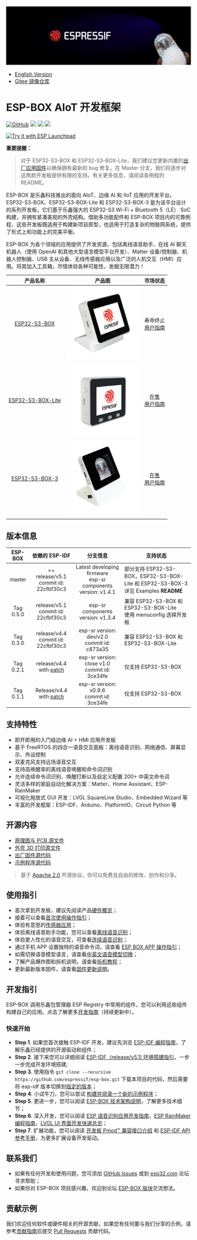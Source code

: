 <p align="center">
    <img src="docs/_static/banner2.jpg" width="auto" height="auto" alt="ESPRESSIF">
</p>

* [English Version](./README.md)
* [Gitee 镜像仓库](https://gitee.com/EspressifSystems/esp-box)

# ESP-BOX AIoT 开发框架

<p align="left">
    <a href="https://github.com/espressif/esp-box/blob/master/LICENSE" alt="Build examples">
        <img alt="GitHub" src="https://img.shields.io/github/license/espressif/esp-box"></a>
    <a href="https://github.com/espressif/esp-box/actions/workflows/build_IDF5.1.yml" alt="Build examples">
        <img src="https://github.com/espressif/esp-box/actions/workflows/build_IDF5.1.yml/badge.svg" /></a>
    <a href="https://github.com/espressif/esp-box/graphs/contributors" alt="Contributors">
        <img src="https://img.shields.io/github/contributors/espressif/esp-box" /></a>
    <a href="https://github.com/espressif/esp-box/releases" alt="GitHub all releases">
        <img src="https://img.shields.io/github/downloads/espressif/esp-box/total" /></a>
</p>

<a href="https://espressif.github.io/esp-launchpad/?flashConfigURL=https://raw.githubusercontent.com/espressif/esp-box/master/launch.toml">
    <img alt="Try it with ESP Launchpad" src="https://espressif.github.io/esp-launchpad/assets/try_with_launchpad.png" width="200" height="56">
</a>

**重要提醒：**
> 对于 ESP32-S3-BOX 和 ESP32-S3-BOX-Lite，我们建议您更新内置的[出厂应用固件](./docs/firmware_update_cn.md)以确保拥有最新的 bug 修复。在 Master 分支，我们将逐步对这两款开发板提供有限的支持。有关更多信息，请阅读各例程的 README。

ESP-BOX 是乐鑫科技推出的面向 AIoT、边缘 AI 和 IIoT 应用的开发平台。ESP32-S3-BOX、ESP32-S3-BOX-Lite 和 ESP32-S3-BOX-3 是为该平台设计的系列开发板，它们基于乐鑫强大的 ESP32-S3 Wi-Fi + Bluetooth 5（LE） SoC 构建，并拥有紧凑美观的外壳结构。借助多功能配件和 ESP-BOX 项目内的可靠例程，这些开发板既适用于构建新项目原型，也适用于打造复杂的物联网系统，提供了形式上和功能上的完美平衡。

ESP-BOX 为各个领域的应用提供了开发资源，包括离线语音助手、在线 AI 聊天机器人（使用 OpenAI 和其他大型语言模型平台开发）、Matter 设备/控制器、机器人控制器、USB 主从设备、无线传感器应用以及广泛的人机交互（HMI）应用。将其加入工具箱，尽情体验各种可能性，发掘无限潜力！


| 产品名称 |        产品图      |   市场状态      |
| :-----: | :---------------------: |:---------------------: |
| [ESP32-S3-BOX](docs/hardware_overview/esp32_s3_box/hardware_overview_for_box_cn.md) | <img src="docs/_static/esp32_s3_box.png" width="200px" /> |寿命终止 <br> [用户指南](https://github.com/espressif/esp-box/blob/v0.5.0/docs/getting_started_cn.md) |
| [ESP32-S3-BOX-Lite](docs/hardware_overview/esp32_s3_box_lite/hardware_overview_for_lite_cn.md) | <img src="docs/_static/esp32_s3_box_lite.png" width="200px" /> |[在售](https://item.taobao.com/item.htm?spm=a312a.7700824.w4002-8715811646.9.4048605fNqggSF&id=658634202331) <br> [用户指南](https://github.com/espressif/esp-box/blob/v0.5.0/docs/getting_started_cn.md)|
| [ESP32-S3-BOX-3](docs/hardware_overview/esp32_s3_box_3/hardware_overview_for_box_3_cn.md) | <img src="docs/_static/esp32_s3_box_3.png" width="200px" /> |[在售](https://item.taobao.com/item.htm?ft=t&id=732842971319) <br> [用户指南](./docs/getting_started_cn.md)|


## 版本信息


|  ESP-BOX  |                        依赖的 ESP-IDF                        |                           分支信息                           | 支持状态                                                |
| :-------: | :----------------------------------------------------------: | :----------------------------------------------------------: | ------------------------------------------------------- |
|  master   |     >= release/v5.1<br/>commit id: 22cfbf30c3           | Latest developing firmware <br/>esp-sr components version:  v1.4.1 | 部分支持 ESP32-S3-BOX，ESP32-S3-BOX-Lite 和 ESP32-S3-BOX-3<br/>详见 Examples **README** |
|  Tag 0.5.0   |     release/v5.1<br/>commit id: 22cfbf30c3           | esp-sr components version:  v1.3.4 | 兼容  ESP32-S3-BOX 和 ESP32-S3-BOX-Lite<br/>使用 menuconfig 选择开发板 |
|  Tag 0.3.0   |            release/v4.4<br/>commit id: 22cfbf30c3            | esp-sr version: dev/v2.0<br/>commit id: c873a35 | 兼容  ESP32-S3-BOX 和 ESP32-S3-BOX-Lite |
| Tag 0.2.1 | release/v4.4 with [patch](https://github.com/espressif/esp-box/tree/v0.2.1/idf_patch) |      esp-sr version: close v1.0<br/>commit id: 3ce34fe       | 仅支持 ESP32-S3-BOX                                     |
| Tag 0.1.1 | Release/v4.4 with [patch](https://github.com/espressif/esp-box/tree/v0.1.1/idf_patch) |        esp-sr version: v0.9.6<br/>commit id: 3ce34fe         | 仅支持 ESP32-S3-BOX                                     |

## 支持特性

* 即开即用的入门级边缘 AI + HMI 应用开发板
* 基于 FreeRTOS 的四合一语音交互面板：离线语音识别、网络通信、屏幕显示、外设控制
* 双麦克风支持远场语音交互
* 支持高唤醒率的离线语音唤醒和命令词识别
* 允许连续命令词识别、唤醒打断以及自定义配置 200+ 中英文命令词
* 灵活多样的家庭自动化解决方案：Matter、Home Assistant、ESP-RainMaker
* 可视化拖放式 GUI 开发：LVGL SquareLine Studio、Embedded Wizard 等
* 丰富的开发框架：ESP-IDF、Arduino、PlatformIO、Circuit Python 等


## 开源内容

* [原理图与 PCB 源文件](./hardware)
* [外壳 3D 打印源文件](./hardware)
* [出厂固件源代码](./examples/factory_demo)
* [示例程序源代码](./examples)

> 基于 [Apache 2.0](https://github.com/espressif/esp-box/blob/master/LICENSE) 开源协议，你可以免费且自由的修改、创作和分享。

## 使用指引

* 首次拿到开发板，建议先阅读产品[硬件概览](./docs/hardware_overview)；
* 接着可以查看[首次使用操作指引](./docs/getting_started_cn.md#开始使用)；
* 体验有意思的[传感器应用](./docs/getting_started_cn.md#传感器监测)；
* 体验离线语音助手功能，您可以查看[离线语音识别](./docs/getting_started_cn.md#体验离线语音识别)；
* 体验更人性化的语音交互，可查看[连续语音识别](./docs/getting_started_cn.md#连续语音识别)；
* 通过手机 APP 设置独特的语音命令词，请查看 [ESP BOX APP 操作指引](./docs/getting_started_cn.md#语音命令词自定义)；
* 如需切换语音模型语言，请查看[中英文语音模型切换](./docs/getting_started_cn.md#中英文语音模型切换)；
* 了解产品爆炸图和拆机说明，请查看[拆机教程](./docs/disassembly_tutorial.md)；
* 更新最新版本固件，请查看[固件更新说明](./docs/firmware_update_cn.md)。

## 开发指引

ESP-BOX 调用乐鑫包管理器 ESP Registry 中常用的组件，您可以利用这些组件构建自己的应用。点击了解更多[开发指南](./docs/development_guide_cn.md)（持续更新中）。

### 快速开始

* **Step 1**. 如果您首次接触 ESP-IDF 开发，建议先浏览 [ESP-IDF 编程指南](https://docs.espressif.com/projects/esp-idf/zh_CN/latest/esp32s3/index.html)，了解乐鑫已经提供的开源驱动和组件；
* **Step 2**. 接下来您可以详细阅读 [ESP-IDF（release/v5.1) 环境搭建指引](https://docs.espressif.com/projects/esp-idf/en/release-v5.1/esp32s3/get-started/index.html#ide)，一步一步完成开发环境搭建;
* **Step 3**. 使用指令 `git clone --recursive https://github.com/espressif/esp-box.git` 下载本项目的代码，然后需要将 esp-idf 版本切换到[指定的版本](#版本信息)；
* **Step 4**. 小试牛刀，您可以尝试 [构建并烧录一个新的示例程序](./examples/image_display)；
* **Step 5**. 更进一步，您可以阅读 [ESP-BOX 技术架构说明](./docs/technical_architecture_cn.md)，了解更多技术细节；
* **Step 6**. 深入开发，您可以阅读 [ESP 语音识别应用开发指南](https://github.com/espressif/esp-sr)，[ESP RainMaker 编程指南](https://docs.espressif.com/projects/esp-rainmaker/en/latest/)，[LVGL UI 界面开发快速总览](https://docs.lvgl.io/8.3/)；
* **Step 7**. 扩展功能，您可以阅读 [开发板 Pmod™ 兼容接口介绍](./docs/hardware_overview) 和 [ESP-IDF API 参考手册](https://docs.espressif.com/projects/esp-idf/en/release-v5.1/esp32s3/api-reference/index.html)，为更多扩展设备开发驱动。

## 联系我们

* 如果有任何开发和使用问题，您可添加 [GitHub Issues](https://github.com/espressif/esp-box/issues) 或到 [esp32.com](https://esp32.com/) 论坛寻求帮助；
* 如果你对 ESP-BOX 项目感兴趣，欢迎到论坛 [ESP-BOX 版块](https://www.esp32.com/viewforum.php?f=43)交流想法。


## 贡献示例 

我们欢迎任何软件或硬件相关的开源贡献，如果您有任何要与我们分享的示例，请参考[贡献指南](https://docs.espressif.com/projects/esp-idf/en/latest/esp32s3/contribute/index.html)后提交 [Pull Requests](https://github.com/espressif/esp-box/pulls) 贡献代码。
